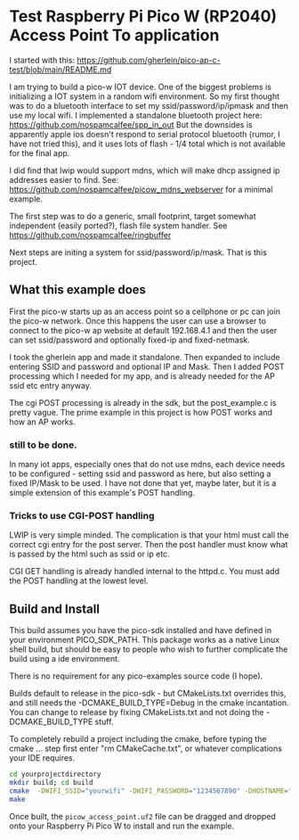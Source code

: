 # Test Raspberry Pi Pico W (RP2040) Access Point To application

I started with this: https://github.com/gherlein/pico-ap-c-test/blob/main/README.md

I am trying to build a pico-w IOT device. One of the biggest problems is
initializing a IOT system in a random wifi environment. So my first thought
was to do a bluetooth interface to set my ssid/password/ip/ipmask and then
use my local wifi. I implemented a standalone bluetooth project here:
https://github.com/nospamcalfee/spp_in_out But the downsides is apparently
apple ios doesn't respond to serial protocol bluetooth (rumor, I have not
tried this), and it uses lots of flash - 1/4 total which is not available for
the final app.

I did find that lwip would support mdns, which will make dhcp assigned ip
addresses easier to find. See:
https://github.com/nospamcalfee/picow_mdns_webserver for a minimal example.


The first step was to do a generic, small footprint, target somewhat
independent (easily ported?), flash file system handler. See
https://github.com/nospamcalfee/ringbuffer

Next steps are initing a system for ssid/password/ip/mask. That is this
project.

## What this example does

First the pico-w starts up as an access point so a cellphone or pc can join
the pico-w network. Once this happens the user can use a browser to connect
to the pico-w ap website at default 192.168.4.1 and then the user can set
ssid/password and optionally fixed-ip and fixed-netmask.

I took the gherlein app and made it standalone. Then expanded to include
entering SSID and password and optional IP and Mask. Then I added POST
processing which I needed for my app, and is already needed for the AP
ssid etc entry anyway.

The cgi POST processing is already in the sdk, but the post_example.c is
pretty vague. The prime example in this project is how POST works and how an
AP works.

### still to be done.

In many iot apps, especially ones that do not use mdns, each device needs to
be configured - setting ssid and password as here, but also setting a fixed
IP/Mask to be used. I have not done that yet, maybe later, but it is a simple
extension of this example's POST handling.

### Tricks to use CGI-POST handling

LWIP is very simple minded. The complication is that your html must call the
correct cgi entry for the post server. Then the post handler must know what
is passed by the html such as ssid or ip etc.

CGI GET handling is already handled internal to the httpd.c. You must add the
POST handling at the lowest level.

## Build and Install

This build assumes you have the pico-sdk installed and have defined in your
environment PICO_SDK_PATH. This package works as a native Linux shell build,
but should be easy to people who wish to further complicate the build using a
ide environment.

There is no requirement for any pico-examples source code (I hope).

Builds default to release in the pico-sdk - but CMakeLists.txt overrides this,
and still needs the -DCMAKE_BUILD_TYPE=Debug in the cmake incantation. You
can change to release by fixing CMakeLists.txt and not doing
the -DCMAKE_BUILD_TYPE stuff.

To completely rebuild a project including the cmake, before typing the
cmake ... step first enter "rm CMakeCache.txt", or whatever complications
your IDE requires.

```bash
cd yourprojectdirectory
mkdir build; cd build
cmake  -DWIFI_SSID="yourwifi" -DWIFI_PASSWORD="1234567890" -DHOSTNAME="test" -DCMAKE_BUILD_TYPE=Debug ..
make
```

Once built, the `picow_access_point.uf2` file can be dragged and dropped onto your
Raspberry Pi Pico W to install and run the example.

